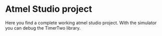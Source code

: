 # Atmel Studio project

Here you find a complete working atmel studio project. With the simulator you can debug the TimerTwo library.

